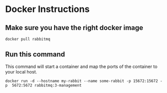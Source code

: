 
# Docker Instructions

## Make sure you have the right docker image
```$xslt
docker pull rabbitmq
```


## Run this command
This command will start a container and map the ports of the container to your local host.

```
docker run -d --hostname my-rabbit --name some-rabbit -p 15672:15672 -p  5672:5672 rabbitmq:3-management
```